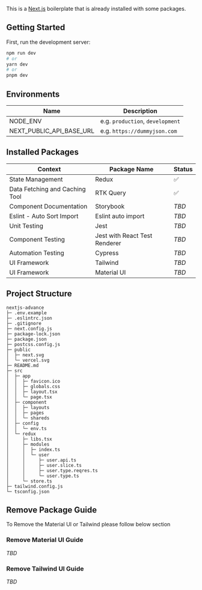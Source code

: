 This is a [Next.js](https://nextjs.org/) boilerplate that is already installed with some packages.

## Getting Started

First, run the development server:

```bash
npm run dev
# or
yarn dev
# or
pnpm dev
```

## Environments

| Name                     | Description                      |
| ------------------------ | -------------------------------- |
| NODE_ENV                 | e.g. `production`, `development` |
| NEXT_PUBLIC_API_BASE_URL | e.g. `https://dummyjson.com`     |

## Installed Packages

| Context                        | Package Name                  | Status |
| ------------------------------ | ----------------------------- | ------ |
| State Management               | Redux                         | ✅     |
| Data Fetching and Caching Tool | RTK Query                     | ✅     |
| Component Documentation        | Storybook                     | _TBD_  |
| Eslint - Auto Sort Import      | Eslint auto import            | _TBD_  |
| Unit Testing                   | Jest                          | _TBD_  |
| Component Testing              | Jest with React Test Renderer | _TBD_  |
| Automation Testing             | Cypress                       | _TBD_  |
| UI Framework                   | Tailwind                      | _TBD_  |
| UI Framework                   | Material UI                   | _TBD_  |

## Project Structure

```
nextjs-advance
├─ .env.example
├─ .eslintrc.json
├─ .gitignore
├─ next.config.js
├─ package-lock.json
├─ package.json
├─ postcss.config.js
├─ public
│  ├─ next.svg
│  └─ vercel.svg
├─ README.md
├─ src
│  ├─ app
│  │  ├─ favicon.ico
│  │  ├─ globals.css
│  │  ├─ layout.tsx
│  │  └─ page.tsx
│  ├─ component
│  │  ├─ layouts
│  │  ├─ pages
│  │  └─ shareds
│  ├─ config
│  │  └─ env.ts
│  └─ redux
│     ├─ libs.tsx
│     ├─ modules
│     │  ├─ index.ts
│     │  └─ user
│     │     ├─ user.api.ts
│     │     ├─ user.slice.ts
│     │     ├─ user.type.reqres.ts
│     │     └─ user.type.ts
│     └─ store.ts
├─ tailwind.config.js
└─ tsconfig.json

```

## Remove Package Guide

To Remove the Material UI or Tailwind please follow below section

### Remove Material UI Guide

_TBD_

### Remove Tailwind UI Guide

_TBD_
